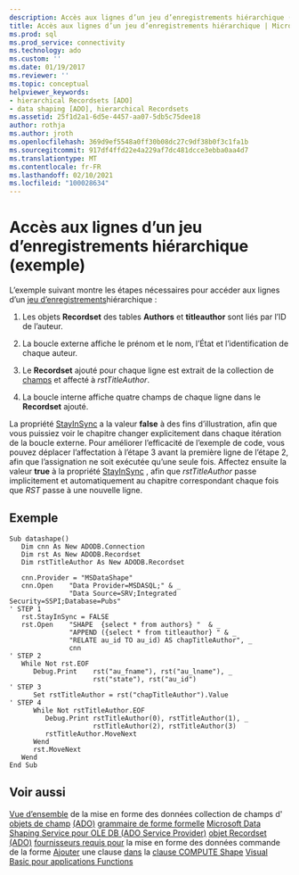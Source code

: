 ```yaml
---
description: Accès aux lignes d’un jeu d’enregistrements hiérarchique (exemple)
title: Accès aux lignes d’un jeu d’enregistrements hiérarchique | Microsoft Docs
ms.prod: sql
ms.prod_service: connectivity
ms.technology: ado
ms.custom: ''
ms.date: 01/19/2017
ms.reviewer: ''
ms.topic: conceptual
helpviewer_keywords:
- hierarchical Recordsets [ADO]
- data shaping [ADO], hierarchical Recordsets
ms.assetid: 25f1d2a1-6d5e-4457-aa07-5db5c75dee18
author: rothja
ms.author: jroth
ms.openlocfilehash: 369d9ef5548a0ff30b08dc27c9df38b0f3c1fa1b
ms.sourcegitcommit: 917df4ffd22e4a229af7dc481dcce3ebba0aa4d7
ms.translationtype: MT
ms.contentlocale: fr-FR
ms.lasthandoff: 02/10/2021
ms.locfileid: "100028634"
---
```

# <a name="accessing-rows-in-a-hierarchical-recordset-example"></a>Accès aux lignes d’un jeu d’enregistrements hiérarchique (exemple)
L’exemple suivant montre les étapes nécessaires pour accéder aux lignes d’un [jeu d’enregistrements](../../reference/ado-api/recordset-object-ado.md)hiérarchique :

1.  Les objets **Recordset** des tables **Authors** et **titleauthor** sont liés par l’ID de l’auteur.

2.  La boucle externe affiche le prénom et le nom, l’État et l’identification de chaque auteur.

3.  Le **Recordset** ajouté pour chaque ligne est extrait de la collection de [champs](../../reference/ado-api/fields-collection-ado.md) et affecté à *rstTitleAuthor*.

4.  La boucle interne affiche quatre champs de chaque ligne dans le **Recordset** ajouté.

 La propriété [StayInSync](../../reference/ado-api/stayinsync-property.md) a la valeur **false** à des fins d’illustration, afin que vous puissiez voir le chapitre changer explicitement dans chaque itération de la boucle externe. Pour améliorer l’efficacité de l’exemple de code, vous pouvez déplacer l’affectation à l’étape 3 avant la première ligne de l’étape 2, afin que l’assignation ne soit exécutée qu’une seule fois. Affectez ensuite la valeur **true** à la propriété [StayInSync](../../reference/ado-api/stayinsync-property.md) , afin que *rstTitleAuthor* passe implicitement et automatiquement au chapitre correspondant chaque fois que *RST* passe à une nouvelle ligne.

## <a name="example"></a>Exemple

```
Sub datashape()
   Dim cnn As New ADODB.Connection
   Dim rst As New ADODB.Recordset
   Dim rstTitleAuthor As New ADODB.Recordset

   cnn.Provider = "MSDataShape"
   cnn.Open    "Data Provider=MSDASQL;" & _
               "Data Source=SRV;Integrated Security=SSPI;Database=Pubs"
' STEP 1
   rst.StayInSync = FALSE
   rst.Open    "SHAPE  {select * from authors} "  & _
               "APPEND ({select * from titleauthor} " & _
               "RELATE au_id TO au_id) AS chapTitleAuthor", _
               cnn
' STEP 2
   While Not rst.EOF
      Debug.Print    rst("au_fname"), rst("au_lname"), _
                     rst("state"), rst("au_id")
' STEP 3
      Set rstTitleAuthor = rst("chapTitleAuthor").Value
' STEP 4
      While Not rstTitleAuthor.EOF
         Debug.Print rstTitleAuthor(0), rstTitleAuthor(1), _
                     rstTitleAuthor(2), rstTitleAuthor(3)
         rstTitleAuthor.MoveNext
      Wend
      rst.MoveNext
   Wend
End Sub
```

## <a name="see-also"></a>Voir aussi
 [Vue d’ensemble](./data-shaping-overview.md) de la mise en forme des données collection de champs d' [objets de champ](../../reference/ado-api/field-object.md) [(ADO)](../../reference/ado-api/fields-collection-ado.md) [grammaire de forme formelle](./formal-shape-grammar.md) [Microsoft Data Shaping Service pour OLE DB (ADO Service Provider)](../appendixes/microsoft-data-shaping-service-for-ole-db-ado-service-provider.md) [objet Recordset (ADO)](../../reference/ado-api/recordset-object-ado.md) [fournisseurs requis pour](./required-providers-for-data-shaping.md) la mise en forme des données commande de la forme [Ajouter](./shape-append-clause.md) une clause [dans](./shape-commands-in-general.md) la [clause COMPUTE Shape](./shape-compute-clause.md) [Visual Basic pour applications Functions](./visual-basic-for-applications-functions.md)